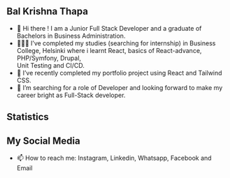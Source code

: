 ## Bal Krishna Thapa 


- 👋 Hi there ! I am a Junior Full Stack Developer and a graduate of Bachelors in Business Administration.
- 👨🏻‍🎓 I’ve completed my studies (searching for internship) in Business College, Helsinki where i learnt React, basics of React-advance, PHP/Symfony, Drupal,   
     Unit Testing and CI/CD.
- 🔭 I’ve recently completed my portfolio project using React and Tailwind CSS.  
- 👯 I’m searching for a role of Developer and looking forward to make my career bright as Full-Stack developer.


## Statistics


## My Social Media
- 📫 How to reach me: Instagram, Linkedin, Whatsapp, Facebook and Email

